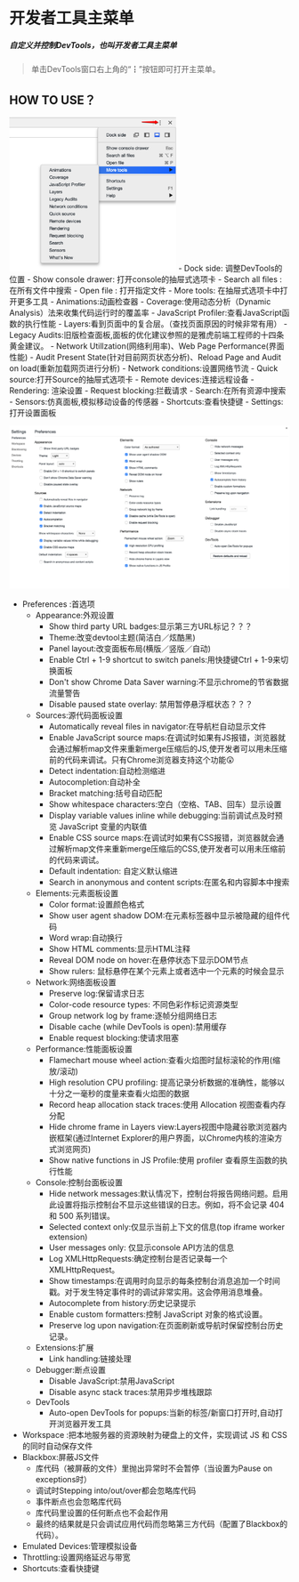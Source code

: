 # 开发者工具主菜单

##### 自定义并控制DevTools，也叫开发者工具主菜单
> 单击DevTools窗口右上角的“┇”按钮即可打开主菜单。

## HOW TO USE？
<img src="../image/more.png" width="300"/>
- Dock side: 调整DevTools的位置
- Show console drawer: 打开console的抽屉式选项卡
- Search all files : 在所有文件中搜索
- Open file : 打开指定文件
- More tools: 在抽屉式选项卡中打开更多工具
    - Animations:动画检查器
    - Coverage:使用动态分析（Dynamic Analysis）法来收集代码运行时的覆盖率
    - JavaScript Profiler:查看JavaScript函数的执行性能
    - Layers:看到页面中的复合层。（查找页面原因的时候非常有用）
    - Legacy Audits:旧版检查面板,面板的优化建议参照的是雅虎前端工程师的十四条黄金建议。
        - Network Utillzation(网络利用率)、Web Page Performance(界面性能)
        - Audit Present State(针对目前网页状态分析)、Reload Page and Audit on load(重新加载网页进行分析)
    - Network conditions:设置网络节流
    - Quick source:打开Source的抽屉式选项卡
    - Remote devices:连接远程设备
    - Rendering: 渲染设置
    - Request blocking:拦截请求
    - Search:在所有资源中搜索
    - Sensors:仿真面板,模拟移动设备的传感器
- Shortcuts:查看快捷键
- Settings:打开设置面板

![image](../image/more2.png) 
- Preferences :首选项
    - Appearance:外观设置
        - Show third party URL badges:显示第三方URL标记？？？
        - Theme:改变devtool主题(简洁白／炫酷黑)
        - Panel layout:改变面板布局(横版／竖版／自动)
        - Enable Ctrl + 1-9 shortcut to switch panels:用快捷键Ctrl + 1-9来切换面板
        - Don't show Chrome Data Saver warning:不显示chrome的节省数据流量警告
        - Disable paused state overlay: 禁用暂停悬浮框状态？？？
    - Sources:源代码面板设置
        - Automatically reveal files in navigator:在导航栏自动显示文件
        - Enable JavaScript source maps:在调试时如果有JS报错，浏览器就会通过解析map文件来重新merge压缩后的JS,使开发者可以用未压缩前的代码来调试。只有Chrome浏览器支持这个功能😲
        - Detect indentation:自动检测缩进
        - Autocompletion:自动补全
        - Bracket matching:括号自动匹配
        - Show whitespace characters:空白（空格、TAB、回车）显示设置
        - Display variable values inline while debugging:当前调试点及时预览 JavaScript 变量的内联值
        - Enable CSS source maps:在调试时如果有CSS报错，浏览器就会通过解析map文件来重新merge压缩后的CSS,使开发者可以用未压缩前的代码来调试。
        - Default indentation: 自定义默认缩进
        - Search in anonymous and content scripts:在匿名和内容脚本中搜索
    - Elements:元素面板设置
        - Color format:设置颜色格式
        - Show user agent shadow DOM:在元素标签器中显示被隐藏的组件代码
        - Word wrap:自动换行
        - Show HTML comments:显示HTML注释
        - Reveal DOM node on hover:在悬停状态下显示DOM节点
        - Show rulers: 鼠标悬停在某个元素上或者选中一个元素的时候会显示
    - Network:网络面板设置
        - Preserve log:保留请求日志
        - Color-code resource types: 不同色彩作标记资源类型
        - Group network log by frame:逐帧分组网络日志
        - Disable cache (while DevTools is open):禁用缓存
        - Enable request blocking:使请求阻塞
    - Performance:性能面板设置
        - Flamechart mouse wheel action:查看火焰图时鼠标滚轮的作用(缩放/滚动)
        - High resolution CPU profiling: 提高记录分析数据的准确性，能够以十分之一毫秒的度量来查看火焰图的数据
        - Record heap allocation stack traces:使用 Allocation 视图查看内存分配
        - Hide chrome frame in Layers view:Layers视图中隐藏谷歌浏览器内嵌框架(通过Internet Explorer的用户界面，以Chrome内核的渲染方式浏览网页)
        - Show native functions in JS Profile:使用 profiler 查看原生函数的执行性能
    - Console:控制台面板设置
        - Hide network messages:默认情况下，控制台将报告网络问题。启用此设置将指示控制台不显示这些错误的日志。例如，将不会记录 404 和 500 系列错误。
        - Selected context only:仅显示当前上下文的信息(top iframe worker extension)
        - User messages only: 仅显示console API方法的信息
        - Log XMLHttpRequests:确定控制台是否记录每一个 XMLHttpRequest。
        - Show timestamps:在调用时向显示的每条控制台消息追加一个时间戳。对于发生特定事件时的调试非常实用。这会停用消息堆叠。
        - Autocomplete from history:历史记录提示
        - Enable custom formatters:控制 JavaScript 对象的格式设置。
        - Preserve log upon navigation:在页面刷新或导航时保留控制台历史记录。
    - Extensions:扩展
        - Link handling:链接处理
    - Debugger:断点设置
        - Disable JavaScript:禁用JavaScript
        - Disable async stack traces:禁用异步堆栈跟踪
    - DevTools
        - Auto-open DevTools for popups:当新的标签/新窗口打开时,自动打开浏览器开发工具
- Workspace :把本地服务器的资源映射为硬盘上的文件，实现调试 JS 和 CSS 的同时自动保存文件
- Blackbox:屏蔽JS文件
    - 库代码（被屏蔽的文件）里抛出异常时不会暂停（当设置为Pause on exceptions时）
    - 调试时Stepping into/out/over都会忽略库代码
    - 事件断点也会忽略库代码
    - 库代码里设置的任何断点也不会起作用
    - 最终的结果就是只会调试应用代码而忽略第三方代码（配置了Blackbox的代码）。
- Emulated Devices:管理模拟设备
- Throttling:设置网络延迟与带宽
- Shortcuts:查看快捷键